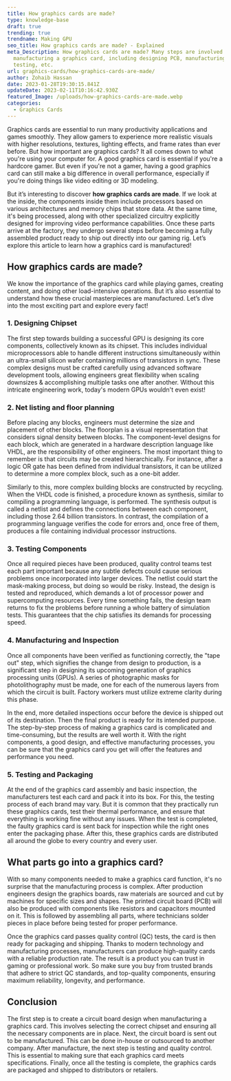```yaml
---
title: How graphics cards are made?
type: knowledge-base
draft: true
trending: true
trendname: Making GPU
seo_title: How graphics cards are made? - Explained
meta_Description: How graphics cards are made? Many steps are involved in
  manufacturing a graphics card, including designing PCB, manufacturing,
  testing, etc.
url: graphics-cards/how-graphics-cards-are-made/
author: Zohaib Hassan
date: 2023-01-28T19:30:15.841Z
updateDate: 2023-02-11T10:16:42.930Z
featured_Image: /uploads/how-graphics-cards-are-made.webp
categories:
  - Graphics Cards
---
```

Graphics cards are essential to run many productivity applications and games smoothly. They allow gamers to experience more realistic visuals with higher resolutions, textures, lighting effects, and frame rates than ever before. But how important are graphics cards? It all comes down to what you're using your computer for. A good graphics card is essential if you're a hardcore gamer. But even if you're not a gamer, having a good graphics card can still make a big difference in overall performance, especially if you're doing things like video editing or 3D modeling.

But it’s interesting to discover **how graphics cards are made**. If we look at the inside, the components inside them include processors based on various architectures and memory chips that store data. At the same time, it's being processed, along with other specialized circuitry explicitly designed for improving video performance capabilities. Once these parts arrive at the factory, they undergo several steps before becoming a fully assembled product ready to ship out directly into our gaming rig. Let’s explore this article to learn how a graphics card is manufactured!

## How graphics cards are made?

We know the importance of the graphics card while playing games, creating content, and doing other load-intensive operations. But it’s also essential to understand how these crucial masterpieces are manufactured. Let’s dive into the most exciting part and explore every fact!

### 1. Designing Chipset

The first step towards building a successful GPU is designing its core components, collectively known as its chipset. This includes individual microprocessors able to handle different instructions simultaneously within an ultra-small silicon wafer containing millions of transistors in sync. These complex designs must be crafted carefully using advanced software development tools, allowing engineers great flexibility when scaling downsizes & accomplishing multiple tasks one after another. Without this intricate engineering work, today's modern GPUs wouldn't even exist!  

### 2. Net listing and floor planning 

Before placing any blocks, engineers must determine the size and placement of other blocks. The floorplan is a visual representation that considers signal density between blocks. The component-level designs for each block, which are generated in a hardware description language like VHDL, are the responsibility of other engineers. The most important thing to remember is that circuits may be created hierarchically. For instance, after a logic OR gate has been defined from individual transistors, it can be utilized to determine a more complex block, such as a one-bit adder.

Similarly to this, more complex building blocks are constructed by recycling. When the VHDL code is finished, a procedure known as synthesis, similar to compiling a programming language, is performed. The synthesis output is called a netlist and defines the connections between each component, including those 2.64 billion transistors. In contrast, the compilation of a programming language verifies the code for errors and, once free of them, produces a file containing individual processor instructions.

### 3. Testing Components

Once all required pieces have been produced, quality control teams test each part important because any subtle defects could cause serious problems once incorporated into larger devices. The netlist could start the mask-making process, but doing so would be risky. Instead, the design is tested and reproduced, which demands a lot of processor power and supercomputing resources. Every time something fails, the design team returns to fix the problems before running a whole battery of simulation tests. This guarantees that the chip satisfies its demands for processing speed.

### 4. Manufacturing and Inspection 

Once all components have been verified as functioning correctly, the "tape out" step, which signifies the change from design to production, is a significant step in designing its upcoming generation of graphics processing units (GPUs). A series of photographic masks for photolithography must be made, one for each of the numerous layers from which the circuit is built. Factory workers must utilize extreme clarity during this phase.

In the end, more detailed inspections occur before the device is shipped out of its destination. Then the final product is ready for its intended purpose. The step-by-step process of making a graphics card is complicated and time-consuming, but the results are well worth it. With the right components, a good design, and effective manufacturing processes, you can be sure that the graphics card you get will offer the features and performance you need. 

### 5. Testing and Packaging

At the end of the graphics card assembly and basic inspection, the manufacturers test each card and pack it into its box. For this, the testing process of each brand may vary. But it is common that they practically run these graphics cards, test their thermal performance, and ensure that everything is working fine without any issues. When the test is completed, the faulty graphics card is sent back for inspection while the right ones enter the packaging phase. After this, these graphics cards are distributed all around the globe to every country and every user. 

## What parts go into a graphics card?

With so many components needed to make a graphics card function, it's no surprise that the manufacturing process is complex. After production engineers design the graphics boards, raw materials are sourced and cut by machines for specific sizes and shapes. The printed circuit board (PCB) will also be produced with components like resistors and capacitors mounted on it. This is followed by assembling all parts, where technicians solder pieces in place before being tested for proper performance. 

Once the graphics card passes quality control (QC) tests, the card is then ready for packaging and shipping. Thanks to modern technology and manufacturing processes, manufacturers can produce high-quality cards with a reliable production rate. The result is a product you can trust in gaming or professional work. So make sure you buy from trusted brands that adhere to strict QC standards, and top-quality components, ensuring maximum reliability, longevity, and performance. 

## Conclusion

The first step is to create a circuit board design when manufacturing a graphics card. This involves selecting the correct chipset and ensuring all the necessary components are in place. Next, the circuit board is sent out to be manufactured. This can be done in-house or outsourced to another company. After manufacture, the next step is testing and quality control. This is essential to making sure that each graphics card meets specifications. Finally, once all the testing is complete, the graphics cards are packaged and shipped to distributors or retailers.